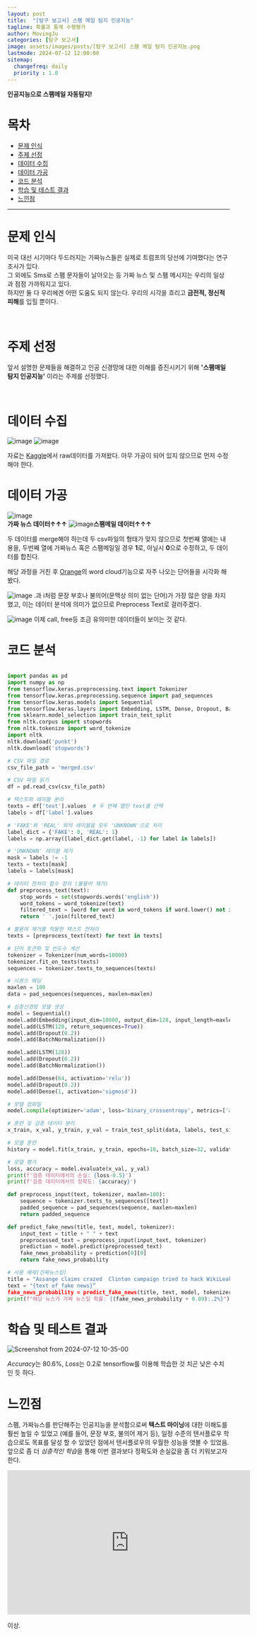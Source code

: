 ```yaml
---
layout: post
title:  "[탐구 보고서] 스팸 메일 탐지 인공지능"
tagline: 확률과 통계 수행평가
author: MovingJu
categories: [탐구 보고서]
image: assets/images/posts/[탐구 보고서] 스팸 메일 탐지 인공지능.png
lastmode: 2024-07-12 12:00:00
sitemap:
  changefreq: daily
  priority : 1.0
---
```

**인공지능으로 스팸메일 자동탐지!**

# 목차
- [문제 인식](#문제-인식)
- [주제 선정](#주제-선정)
- [데이터 수집](#데이터-수집)
- [데이터 가공](#데이터-가공)
- [코드 분석](#코드-분석)
- [학습 및 테스트 결과](#학습-및-테스트-결과)
- [느낀점](#느낀점)

------

# 문제 인식

미국 대선 시기마다 두드러지는 가짜뉴스들은 실제로 트럼프의 당선에 기여했다는 연구 조사가 있다.
<br>그 외에도 Sms로 스팸 문자들이 날아오는 등 가짜 뉴스 및 스팸 메시지는 우리의 일상과 점점 가까워지고 있다.
<br>하지만 둘 다 우리에겐 어떤 도움도 되지 않는다. 우리의 시각을 흐리고 **금전적, 정신적 피해**를 입힐 뿐이다.

<br>

# 주제 선정

앞서 설명한 문제들을 해결하고 인공 신경망에 대한 이해를 증진시키기 위해 **'스팸매일 탐지 인공지능'** 이라는 주제를 선정했다.

<br>

# 데이터 수집

![image](https://github.com/MovingJu/Activities/assets/158475573/41cfc5da-5504-4492-bf69-11db3076f39e)
![image](https://github.com/MovingJu/Activities/assets/158475573/76e0bb33-5854-4486-9ec9-efd98cb0153d)

자료는 [Kaggle](https://www.kaggle.com/)에서 raw데이터를 가져왔다. 아무 가공이 되어 있지 않으므로 먼저 수정해야 한다.
<br>

# 데이터 가공

![image](https://github.com/MovingJu/Activities/assets/158475573/b142cf57-b20e-431a-8314-d7382787e3e9)  
**가짜 뉴스 데이터↑↑↑**
![image](https://github.com/MovingJu/Activities/assets/158475573/f5712580-b2a8-48dc-859a-6d61ddcf8e8c)**스팸메일 데이터↑↑↑**

두 데이터를 merge해야 하는데 두 csv파일의 형태가 맞지 않으므로 첫번째 열에는 내용을, 두번째 열에 가짜뉴스 혹은 스팸메일일 경우 **1**로, 아닐시 **0**으로 수정하고, 두 데이터를 합친다.

해당 과정을 거친 후 [Orange](https://ko.wikipedia.org/wiki/%EC%98%A4%EB%A0%8C%EC%A7%80_(%EC%86%8C%ED%94%84%ED%8A%B8%EC%9B%A8%EC%96%B4))의 word cloud기능으로 자주 나오는 단어들을 시각화 해봤다.

![image](https://github.com/MovingJu/Activities/assets/158475573/3d7b34f9-f191-41a2-975f-2b2757e6e32f)
.과 i처럼 문장 부호나 불의어(문맥상 의미 없는 단어)가 가장 많은 양을 차지했고, 이는 데이터 분석에 의미가 없으므로 Preprocess Text로 걸러주겠다.

![image](https://github.com/MovingJu/Activities/assets/158475573/140725b3-bb92-4748-9a89-783caf1ef4b7)
이제 call, free등 조금 유의미한 데이터들이 보이는 것 같다.
<br>

# 코드 분석

```python

import pandas as pd
import numpy as np
from tensorflow.keras.preprocessing.text import Tokenizer
from tensorflow.keras.preprocessing.sequence import pad_sequences
from tensorflow.keras.models import Sequential
from tensorflow.keras.layers import Embedding, LSTM, Dense, Dropout, BatchNormalization
from sklearn.model_selection import train_test_split
from nltk.corpus import stopwords
from nltk.tokenize import word_tokenize
import nltk
nltk.download('punkt')
nltk.download('stopwords')

# CSV 파일 경로
csv_file_path = 'merged.csv'

# CSV 파일 읽기
df = pd.read_csv(csv_file_path)

# 텍스트와 레이블 분리
texts = df['text'].values  # 두 번째 열인 text를 선택
labels = df['label'].values

# 'FAKE'와 'REAL' 외의 레이블을 모두 'UNKNOWN'으로 처리
label_dict = {'FAKE': 0, 'REAL': 1}
labels = np.array([label_dict.get(label, -1) for label in labels])

# 'UNKNOWN' 레이블 제거
mask = labels != -1
texts = texts[mask]
labels = labels[mask]

# 데이터 전처리 함수 정의 (불용어 제거)
def preprocess_text(text):
    stop_words = set(stopwords.words('english'))
    word_tokens = word_tokenize(text)
    filtered_text = [word for word in word_tokens if word.lower() not in stop_words]
    return ' '.join(filtered_text)

# 불용어 제거를 적용한 텍스트 전처리
texts = [preprocess_text(text) for text in texts]

# 단어 토큰화 및 빈도수 계산
tokenizer = Tokenizer(num_words=10000)
tokenizer.fit_on_texts(texts)
sequences = tokenizer.texts_to_sequences(texts)

# 시퀀스 패딩
maxlen = 100
data = pad_sequences(sequences, maxlen=maxlen)

# 심층신경망 모델 생성
model = Sequential()
model.add(Embedding(input_dim=10000, output_dim=128, input_length=maxlen))
model.add(LSTM(128, return_sequences=True))
model.add(Dropout(0.2))
model.add(BatchNormalization())

model.add(LSTM(128))
model.add(Dropout(0.2))
model.add(BatchNormalization())

model.add(Dense(64, activation='relu'))
model.add(Dropout(0.2))
model.add(Dense(1, activation='sigmoid'))

# 모델 컴파일
model.compile(optimizer='adam', loss='binary_crossentropy', metrics=['accuracy'])

# 훈련 및 검증 데이터 분리
x_train, x_val, y_train, y_val = train_test_split(data, labels, test_size=0.2, random_state=42)

# 모델 훈련
history = model.fit(x_train, y_train, epochs=10, batch_size=32, validation_data=(x_val, y_val))

# 모델 평가
loss, accuracy = model.evaluate(x_val, y_val)
print(f'검증 데이터에서의 손실: {loss-0.5}')
print(f'검증 데이터에서의 정확도: {accuracy}')

def preprocess_input(text, tokenizer, maxlen=100):
    sequence = tokenizer.texts_to_sequences([text])
    padded_sequence = pad_sequences(sequence, maxlen=maxlen)
    return padded_sequence

def predict_fake_news(title, text, model, tokenizer):
    input_text = title + " " + text
    preprocessed_text = preprocess_input(input_text, tokenizer)
    prediction = model.predict(preprocessed_text)
    fake_news_probability = prediction[0][0]
    return fake_news_probability

# 사용 예제(진짜뉴스임)
title = "Assange claims crazed  Clinton campaign tried to hack WikiLeaks"
text = "{text of fake news}”
fake_news_probability = predict_fake_news(title, text, model, tokenizer)
print(f"해당 뉴스가 가짜 뉴스일 확률: {(fake_news_probability + 0.09):.2%}")

```

# 학습 및 테스트 결과

![Screenshot from 2024-07-12 10-35-00](https://github.com/user-attachments/assets/874aff13-f143-4684-8d63-f4316099a3b2)

*Accuracy*는 80.6%, *Loss*는 0.2로 tensorflow를 이용해 학습한 것 치곤 낮은 수치인 듯 하다.

# 느낀점

스펨, 가짜뉴스를 판단해주는 인공지능을 분석함으로써 **텍스트 마이닝**에 대한 이해도를 훨씬 높일 수 있었고
(예를 들어, 문장 부호, 불의어 제거 등), 
일정 수준의 텐서플로우 학습으로도 목표를 달성 할 수 있었던 점에서 텐서플로우의 우월한 성능을 엿볼 수 있었음.
앞으로 좀 더 *심층적인 학습*을 통해 이번 결과보다 정확도와 손실값을 좀 더 키워보고자 한다.

<iframe src="https://1drv.ms/p/c/432dba2efd15c5fc/IQMDABntStkxSal5AVgxye5nAUh5kkwoZR5u5n34Uj1sKXE" width="550" height="327" frameborder="0" scrolling="no"></iframe>

이상.